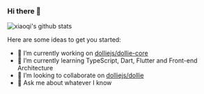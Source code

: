 ### Hi there 👋

![xiaoqi's github stats](https://github-readme-stats.vercel.app/api?username=lenconda&theme=dark&show_icons=true)

<!--
**lenconda/lenconda** is a ✨ _special_ ✨ repository because its `README.md` (this file) appears on your GitHub profile.

Here are some ideas to get you started:

- 🔭 I’m currently working on ...
- 🌱 I’m currently learning ...
- 👯 I’m looking to collaborate on ...
- 🤔 I’m looking for help with ...
- 💬 Ask me about ...
- 📫 How to reach me: ...
- 😄 Pronouns: ...
- ⚡ Fun fact: ...
-->

Here are some ideas to get you started:

- 🔭 I’m currently working on [dolliejs/dollie-core](https://github.com/dolliejs/dollie-core)
- 🌱 I’m currently learning TypeScript, Dart, Flutter and Front-end Architecture
- 👯 I’m looking to collaborate on [dolliejs/dollie](https://github.com/dolliejs/dollie)
- 💬 Ask me about whatever I know
